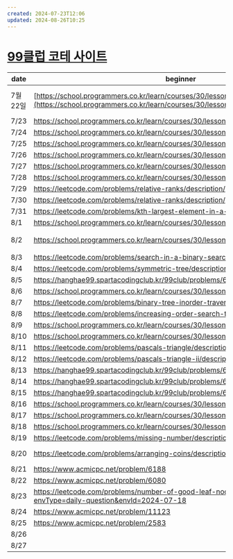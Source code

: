 ```yaml
---
created: 2024-07-23T12:06
updated: 2024-08-26T10:25
---
```


# [99클럽 코테 사이트](https://hanghae99.spartacodingclub.kr/99club/lms)

| date   | beginner                                                                                                                             | middler                                                                                                                                                     | challenger                                                                                                                             |
| ------ | ------------------------------------------------------------------------------------------------------------------------------------ | ----------------------------------------------------------------------------------------------------------------------------------------------------------- | -------------------------------------------------------------------------------------------------------------------------------------- |
| 7월 22일 | [https://school.programmers.co.kr/learn/courses/30/lessons/12932](https://school.programmers.co.kr/learn/courses/30/lessons/12932) ✔ | [https://school.programmers.co.kr/learn/courses/30/lessons/87390](https://school.programmers.co.kr/learn/courses/30/lessons/87390) ❔<br>수학문제 같았다. 못풀어서 답안 봄 | [https://school.programmers.co.kr/learn/courses/30/lessons/154539](https://school.programmers.co.kr/learn/courses/30/lessons/154539) ✔ |
| 7/23   | https://school.programmers.co.kr/learn/courses/30/lessons/12944                                                                      | https://school.programmers.co.kr/learn/courses/30/lessons/12954                                                                                             | https://school.programmers.co.kr/learn/courses/30/lessons/135807                                                                       |
| 7/24   | https://school.programmers.co.kr/learn/courses/30/lessons/12916                                                                      | https://school.programmers.co.kr/learn/courses/30/lessons/12915                                                                                             | https://hanghae99.spartacodingclub.kr/99club/problems/66a0602063556c63ad770f27                                                         |
| 7/25   | https://school.programmers.co.kr/learn/courses/30/lessons/12925                                                                      | https://hanghae99.spartacodingclub.kr/99club/problems/66a1b1a0a0d6369963f3600e                                                                              | https://school.programmers.co.kr/learn/courses/30/lessons/60057                                                                        |
| 7/26   | https://school.programmers.co.kr/learn/courses/30/lessons/42576                                                                      | https://school.programmers.co.kr/learn/courses/30/lessons/42577                                                                                             | https://school.programmers.co.kr/learn/courses/30/lessons/42579                                                                        |
| 7/27   | https://school.programmers.co.kr/learn/courses/30/lessons/1845                                                                       | https://school.programmers.co.kr/learn/courses/30/lessons/42578                                                                                             | https://school.programmers.co.kr/learn/courses/30/lessons/147354                                                                       |
| 7/28   | https://school.programmers.co.kr/learn/courses/30/lessons/12909                                                                      | https://school.programmers.co.kr/learn/courses/30/lessons/12946                                                                                             | https://school.programmers.co.kr/learn/courses/30/lessons/176962                                                                       |
| 7/29   | https://leetcode.com/problems/relative-ranks/description/                                                                            | https://school.programmers.co.kr/learn/courses/30/lessons/42586                                                                                             | https://school.programmers.co.kr/learn/courses/30/lessons/118667                                                                       |
| 7/30   | https://leetcode.com/problems/relative-ranks/description/                                                                            | https://school.programmers.co.kr/learn/courses/30/lessons/42626                                                                                             | https://www.acmicpc.net/problem/1927                                                                                                   |
| 7/31   | https://leetcode.com/problems/kth-largest-element-in-a-stream/description/                                                           | https://school.programmers.co.kr/learn/courses/30/lessons/42628                                                                                             | https://www.acmicpc.net/problem/11279                                                                                                  |
| 8/1    | https://school.programmers.co.kr/learn/courses/30/lessons/12933✔                                                                     | https://school.programmers.co.kr/learn/courses/30/lessons/159994✔                                                                                           | https://school.programmers.co.kr/learn/courses/30/lessons/42746✔                                                                       |
| 8/2    | https://school.programmers.co.kr/learn/courses/30/lessons/12917❌                                                                     | https://school.programmers.co.kr/learn/courses/30/lessons/42747❌ -그냥 뭔말인지 모르곘음                                                                              | https://www.acmicpc.net/problem/1135                                                                                                   |
| 8/3    | https://leetcode.com/problems/search-in-a-binary-search-tree/description/                                                            | https://www.acmicpc.net/problem/10815                                                                                                                       | https://school.programmers.co.kr/learn/courses/30/lessons/43238                                                                        |
| 8/4    | https://leetcode.com/problems/symmetric-tree/description/                                                                            | https://hanghae99.spartacodingclub.kr/99club/problems/66aee0a07928c978362c597b                                                                              | https://school.programmers.co.kr/learn/courses/30/lessons/43236                                                                        |
| 8/5    | https://hanghae99.spartacodingclub.kr/99club/problems/66b032207928c9783637294f                                                       | https://hanghae99.spartacodingclub.kr/99club/problems/66b032207928c97836372958                                                                              | https://school.programmers.co.kr/learn/courses/30/lessons/42839                                                                        |
| 8/6    | https://school.programmers.co.kr/learn/courses/30/lessons/86491                                                                      | https://school.programmers.co.kr/learn/courses/30/lessons/84512                                                                                             | https://school.programmers.co.kr/learn/courses/30/lessons/12952                                                                        |
| 8/7    | https://leetcode.com/problems/binary-tree-inorder-traversal/description/                                                             | https://www.acmicpc.net/problem/2644                                                                                                                        | https://www.acmicpc.net/problem/17834                                                                                                  |
| 8/8    | https://leetcode.com/problems/increasing-order-search-tree/description/                                                              | https://www.acmicpc.net/problem/2667                                                                                                                        | https://www.acmicpc.net/problem/5547                                                                                                   |
| 8/9    | https://school.programmers.co.kr/learn/courses/30/lessons/135808                                                                     | https://school.programmers.co.kr/learn/courses/30/lessons/42885                                                                                             | https://school.programmers.co.kr/learn/courses/30/lessons/42860                                                                        |
| 8/10   | https://school.programmers.co.kr/learn/courses/30/lessons/42862                                                                      | https://school.programmers.co.kr/learn/courses/30/lessons/42883                                                                                             | https://school.programmers.co.kr/learn/courses/30/lessons/42861                                                                        |
| 8/11   | https://leetcode.com/problems/pascals-triangle/description/                                                                          | https://school.programmers.co.kr/learn/courses/30/lessons/12945                                                                                             | https://school.programmers.co.kr/learn/courses/30/lessons/43105                                                                        |
| 8/12   | https://leetcode.com/problems/pascals-triangle-ii/description/                                                                       | https://school.programmers.co.kr/learn/courses/30/lessons/12914                                                                                             | https://leetcode.com/problems/maximal-rectangle/description/                                                                           |
| 8/13   | https://hanghae99.spartacodingclub.kr/99club/problems/66babe20c0dc7f945c5f227b                                                       | https://school.programmers.co.kr/learn/courses/30/lessons/148653                                                                                            | https://leetcode.com/problems/ipo/description/                                                                                         |
| 8/14   | https://hanghae99.spartacodingclub.kr/99club/problems/66bc0fa023f0ba6c4148b0d3                                                       | https://school.programmers.co.kr/learn/courses/30/lessons/160586                                                                                            | https://school.programmers.co.kr/learn/courses/30/lessons/49189                                                                        |
| 8/15   | https://hanghae99.spartacodingclub.kr/99club/problems/66bd6120c1de5ce17ca762b7                                                       | https://leetcode.com/problems/evaluate-division/description/                                                                                                | https://school.programmers.co.kr/learn/courses/30/lessons/49191                                                                        |
| 8/16   | https://school.programmers.co.kr/learn/courses/30/lessons/161990                                                                     | https://school.programmers.co.kr/learn/courses/30/lessons/178871                                                                                            | https://school.programmers.co.kr/learn/courses/30/lessons/150370                                                                       |
| 8/17   | https://school.programmers.co.kr/learn/courses/30/lessons/172928                                                                     | https://school.programmers.co.kr/learn/courses/30/lessons/131127                                                                                            | https://school.programmers.co.kr/learn/courses/30/lessons/87391                                                                        |
| 8/18   | https://school.programmers.co.kr/learn/courses/30/lessons/42587                                                                      | https://school.programmers.co.kr/learn/courses/30/lessons/76502                                                                                             | https://www.acmicpc.net/problem/1874                                                                                                   |
| 8/19   | https://leetcode.com/problems/missing-number/description/                                                                            | https://leetcode.com/problems/longest-increasing-subsequence/description/                                                                                   | https://leetcode.com/problems/maximum-profit-in-job-scheduling/description/                                                            |
| 8/20   | https://leetcode.com/problems/arranging-coins/description/                                                                           | https://leetcode.com/problems/find-right-interval/description/                                                                                              | https://leetcode.com/problems/minimum-operations-to-make-a-subsequence/description/                                                    |
| 8/21   | https://www.acmicpc.net/problem/6188                                                                                                 | https://www.acmicpc.net/problem/14248                                                                                                                       | https://school.programmers.co.kr/learn/courses/30/lessons/43162                                                                        |
| 8/22   | https://www.acmicpc.net/problem/6080                                                                                                 | https://school.programmers.co.kr/learn/courses/30/lessons/154540                                                                                            | https://school.programmers.co.kr/learn/courses/30/lessons/87694                                                                        |
| 8/23   | https://leetcode.com/problems/number-of-good-leaf-nodes-pairs/description/?envType=daily-question&envId=2024-07-18                   | https://school.programmers.co.kr/learn/courses/30/lessons/169199                                                                                            | https://school.programmers.co.kr/learn/courses/30/lessons/43163                                                                        |
| 8/24   | https://www.acmicpc.net/problem/11123                                                                                                | https://school.programmers.co.kr/learn/courses/30/lessons/43165                                                                                             | https://school.programmers.co.kr/learn/courses/30/lessons/43164                                                                        |
| 8/25   | https://www.acmicpc.net/problem/2583                                                                                                 | https://school.programmers.co.kr/learn/courses/30/lessons/1844                                                                                              | https://school.programmers.co.kr/learn/courses/30/lessons/84021                                                                        |
| 8/26   |                                                                                                                                      |                                                                                                                                                             |                                                                                                                                        |
| 8/27   |                                                                                                                                      |                                                                                                                                                             |                                                                                                                                        |
